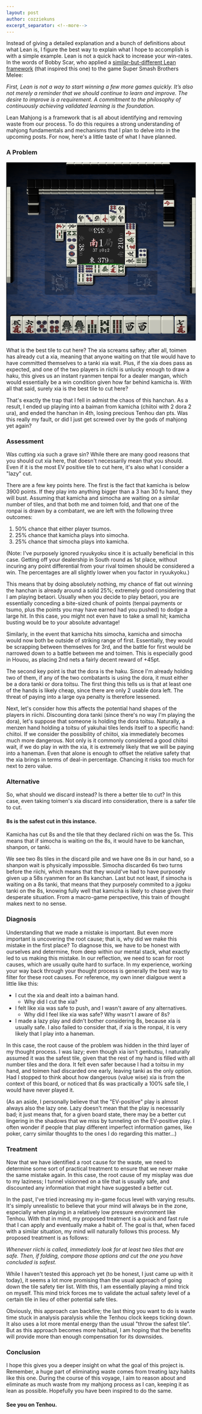 ```yaml
---
layout: post
author: cozziekuns
excerpt_separator: <!--more-->
---
```


Instead of giving a detailed explanation and a bunch of definitions about what Lean is, I figure 
the best way to explain what I hope to accomplish is with a simple example. Lean is not a quick 
hack to increase your win-rates. In the words of Bobby Scar, who applied a 
[similar-but-different Lean framework](https://leanmelee.wordpress.com/) (that inspired this one) 
to the game Super Smash Brothers Melee:

*First, Lean is not a way to start winning a few more games quickly. It’s also not 
merely a reminder that we should continue to learn and improve. The desire to improve 
is a requirement. A commitment to the philosophy of continuously achieving validated 
learning is the foundation.*

Lean Mahjong is a framework that is all about identifying and removing waste from our process. To 
do this requires a strong understanding of mahjong fundamentals and mechanisms that I plan to delve 
into in the upcoming posts. For now, here's a little taste of what I have planned.

### A Problem

![2-1](/assets/img/2-1.png)

What is the best tile to cut here? The xia screams saftey; after all, toimen has already cut a xia, 
meaning that anyone waiting on that tile would have to have committed themselves to a tanki xia 
wait. Plus, if the xia does pass as expected, and one of the two players in riichi is unlucky 
enough to draw a haku, this gives us an instant ryanmen tenpai for a dealer mangan, which would 
essentially be a win condition given how far behind kamicha is. With all that said, surely xia is 
the best tile to cut here?

That's exactly the trap that I fell in admist the chaos of this hanchan. As a result, I ended up 
playing into a baiman from kamicha (chiitoi with 2 dora 2 ura), and ended the hanchan in 4th, 
losing precious Tenhou dan pts. Was this really my fault, or did I just get screwed over by the 
gods of mahjong yet again?

### Assessment

Was cutting xia such a grave sin? While there are many good reasons that you should cut xia here, 
that doesn't necessarily mean that you should. Even if it is the most EV positive tile to cut here, 
it's also what I consider a "lazy" cut.

There are a few key points here. The first is the fact that kamicha is below 3900 points. If they 
play into anything bigger than a 3 han 30 fu hand, they will bust. Assuming that kamicha and 
simocha are waiting on a similar number of tiles, and that both me and toimen fold, and that one of
the ronpai is drawn by a combatant, we are left with the following three outcomes:

1. 50% chance that either player tsumos. 
2. 25% chance that kamicha plays into simocha. 
3. 25% chance that simocha plays into kamicha.

(Note: I've purposely ignored ryuukyoku since it is actually beneficial in this case. Getting off 
your dealership in South round as 1st place, without incuring any point differential from your 
rival toimen should be considered a win. The percentages are all slightly lower when you factor 
in ryuukyoku.)

This means that by doing absolutely nothing, my chance of flat out winning the hanchan is already 
around a solid 25%; extremely good considering that I am playing betaori. Usually when you decide 
to play betaori, you are essentially conceding a bite-sized chunk of points (tenpai payments or 
tsumo, plus the points you may have earned had you pushed) to dodge a large hit. In this case, you 
might not even have to take a small hit; kamicha busting would be to your absolute advantage!

Similarly, in the event that kamicha hits simocha, kamicha and simocha would now both be outside of 
striking range of first. Essentially, they would be scrapping between themselves for 3rd, and the 
battle for first would be narrowed down to a battle between me and toimen. This is especially good 
in Houou, as placing 2nd nets a fairly decent reward of +45pt.

The second key point is that the dora is the haku. Since I'm already holding two of them, if any of 
the two combatants is using the dora, it must either be a dora tanki or dora toitsu. The first 
thing this tells us is that at least one of the hands is likely cheap, since there are only 2 
usable dora left. The threat of paying into a large oya penalty is therefore lessened. 

Next, let's consider how this affects the potential hand shapes of the players in riichi. 
Discounting dora tanki (since there's no way I'm playing the dora), let's suppose that someone is 
holding the dora toitsu. Naturally, a menzen hand holding a toitsu of yakuhai tiles lends itself to 
a specific hand: chiitoi. If we consider the possibility of chiitoi, xia immediately becomes much 
more dangerous. Not only is it commonly considered a good chiitoi wait, if we do play in with the 
xia, it is extremely likely that we will be paying into a haneman. Even that alone is enough to 
offset the relative safety that the xia brings in terms of deal-in percentage. Chancing it risks 
too much for next to zero value.

### Alternative

So, what should we discard instead? Is there a better tile to cut? In this case, even taking 
toimen's xia discard into consideration, there is a safer tile to cut. 

#### 8s is the safest cut in this instance.

Kamicha has cut 8s and the tile that they declared riichi on was the 5s. This means that if simocha 
is waiting on the 8s, it would have to be kanchan, shanpon, or tanki.

We see two 8s tiles in the discard pile and we have one 8s in our hand, so a shanpon wait is 
physically impossible. Simocha discarded 6s two turns before the riichi, which means that they 
would've had to have purposely given up a 58s ryanmen for an 8s kanchan. Last but not least, if 
simocha is waiting on a 8s tanki, that means that they purposely commited to a jigoku tanki on the 
8s, knowing fully well that kamicha is likely to chase given their desperate situation. From a 
macro-game perspective, this train of thought makes next to no sense.

### Diagnosis

Understanding that we made a mistake is important. But even more important is uncovering the root 
cause; that is, why did we make this mistake in the first place? To diagnose this, we have to be 
honest with ourselves and determine, from deep within our mental stack, what exactly led to us 
making this mistake. In our reflection, we need to scan for root causes, which are usually quite 
hard to surface. In my experience, working your way back through your thought process is generally 
the best way to filter for these root causes. For reference, my own inner dialgoue went a little 
like this:

* I cut the xia and dealt into a baiman hand.
    * Why did I cut the xia?
* I felt like xia was safe to push, and I wasn't aware of any alternatives.
    * Why did I feel like xia was safe? Why wasn't I aware of 8s?
* I made a lazy play and didn't bother considering 8s, because xia is usually safe. I also failed 
to consider that, if xia is the ronpai, it is very likely that I play into a haneman.

In this case, the root cause of the problem was hidden in the third layer of my thought process. I 
was lazy; even though xia isn't genbutsu, I naturally assumed it was the safest tile, given that 
the rest of my hand is filled with all number tiles and the dora. It felt even safer because I had 
a toitsu in my hand, and toimen had discarded one early, leaving tanki as the only option. Had I 
stopped to think about how dangerous (value wise) xia is from the context of this board, or noticed 
that 8s was practically a 100% safe tile, I would have never played it.

(As an aside, I personally believe that the "EV-positive" play is almost always also the lazy one. 
Lazy doesn't mean that the play is necessarily bad; it just means that, for a given board state, 
there may be a better cut lingering in the shadows that we miss by tunneling on the EV-positive 
play. I often wonder if people that play different imperfect information games, like poker, carry 
similar thoughts to the ones I do regarding this matter...)

### Treatment

Now that we have identified a root cause for the waste, we need to determine some sort of practical 
treatment to ensure that we never make the same mistake again. In this case, the root cause of my 
misplay was due to my laziness; I tunnel visionned on a tile that is usually safe, and discounted 
any information that might have suggested a better cut.

In the past, I've tried increasing my in-game focus level with varying results. It's simply 
unrealistic to believe that your mind will always be in the zone, especially when playing in a 
relatively low pressure environment like Tenhou. With that in mind, my proposed treatment is a 
quick and fast rule that I can apply and eventually make a habit of. The goal is that, when faced 
with a similar situation, my mind will naturally follows this process. My proposed treatment is as 
follows: 

*Whenever riichi is called, immediately look for at least two tiles that are safe. Then, if 
folding, compare those options and cut the one you have concluded is safest.*

While I haven't tested this approach yet (to be honest, I just came up with it today), it seems a 
lot more promising than the usual approach of going down the tile safety tier list. With this, I am 
essentially playing a mind trick on myself. This mind trick forces me to validate the actual safety 
level of a certain tile in lieu of other potential safe tiles. 

Obviously, this approach can backfire; the last thing you want to do is waste time stuck in 
analysis paralysis while the Tenhou clock keeps ticking down. It also uses a lot more mental energy 
than the usual "throw the safest tile". But as this approach becomes more habitual, I am hoping 
that the benefits will provide more than enough compensation for its downsides.

### Conclusion

I hope this gives you a deeper insight on what the goal of this project is. Remember, a huge part 
of eliminating waste comes from treating lazy habits like this one. During the course of this 
voyage, I aim to reason about and eliminate as much waste from my mahjong process as I can, keeping 
it as lean as possible. Hopefully you have been inspired to do the same.

#### See you on Tenhou.